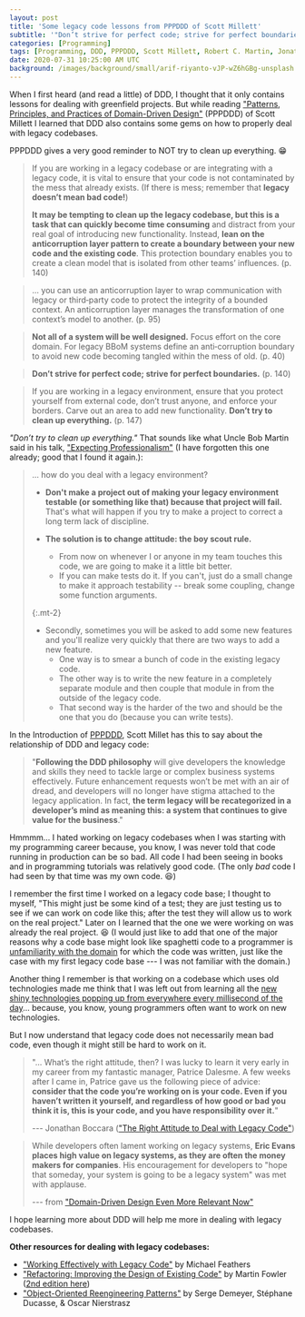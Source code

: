 ```yaml
---
layout: post
title: 'Some legacy code lessons from PPPDDD of Scott Millett'
subtitle: '"Don’t strive for perfect code; strive for perfect boundaries."'
categories: [Programming]
tags: [Programming, DDD, PPPDDD, Scott Millett, Robert C. Martin, Jonathan Boccara, Eric Evans]
date: 2020-07-31 10:25:00 AM UTC
background: /images/background/small/arif-riyanto-vJP-wZ6hGBg-unsplash.jpg
---
```


<!-- July 29, 2020 Philippine Time -->
<!-- finished July 31, 2020 06:24 PM Philippine Time -->

When I first heard (and read a little) of DDD, I thought that it only contains lessons for dealing with greenfield projects. But while reading ["Patterns, Principles, and Practices of Domain-Driven Design"](https://www.bookdepository.com/Patterns-Principles-Practices-Domain-Driven-Design-Scott-Millett/9781118714706?a_aid=jflaga) (PPPDDD) of Scott Millett I learned that DDD also contains some gems on how to properly deal with legacy codebases. 

PPPDDD gives a very good reminder to NOT try to clean up everything. :grin:


> If you are working in a legacy codebase or are integrating with a legacy code, it is vital to ensure that your code is not contaminated by the mess that already exists. (If there is mess; remember that **legacy doesn’t mean bad code!**) 
> 
> **It may be tempting to clean up the legacy codebase, but this is a task that can quickly become time consuming** and distract from your real goal of introducing new functionality. Instead, **lean on the anticorruption layer pattern to create a boundary between your new code and the existing code**. This protection boundary enables you to create a clean model that is isolated from other teams’ influences. (p. 140)


<!--more-->

> ... you can use an anticorruption layer to wrap communication with legacy or
third‐party code to protect the integrity of a bounded context. An anticorruption layer manages the transformation of one context’s model to another.  (p. 95)

> **Not all of a system will be well designed.** Focus effort on the core domain. For legacy BBoM systems define an anti‐corruption boundary to avoid new code becoming tangled within the mess of old. (p. 40)


> **Don’t strive for perfect code; strive for perfect boundaries.** (p. 140)

> If you are working in a legacy environment, ensure that you protect yourself from external code, don’t trust anyone, and enforce your borders. Carve out an area to add new functionality. **Don’t try to clean up everything.** (p. 147)

_"Don’t try to clean up everything."_ That sounds like what Uncle Bob Martin said in his talk, ["Expecting Professionalism"](/2017/05/13/expecting-professionalism-by-uncle-bob-martin/) (I have forgotten this one already; good that I found it again.):

<blockquote markdown="1">

... how do you deal with a legacy environment?

- **Don't make a project out of making your legacy environment testable (or something like that) because that project will fail.** That's what will happen if you try to make a project to correct a long term lack of discipline.

- **The solution is to change attitude: the boy scout rule.**
	- From now on whenever I or anyone in my team touches this code, we are going to make it a little bit better.
	- If you can make tests do it. If you can't, just do a small change to make it approach testability -- break some coupling, change some function arguments.

{:.mt-2}
- Secondly, sometimes you will be asked to add some new features and you'll realize very quickly that there are two ways to add a new feature.
	- One way is to smear a bunch of code in the existing legacy code.
	- The other way is to write the new feature in a completely separate module and then couple that module in from the outside of the legacy code.
	- That second way is the harder of the two and should be the one that you do (because you can write tests).

</blockquote>


In the Introduction of [PPPDDD](https://www.bookdepository.com/Patterns-Principles-Practices-Domain-Driven-Design-Scott-Millett/9781118714706?a_aid=jflaga), Scott Millet has this to say about the relationship of DDD and legacy code:

> "**Following the DDD philosophy** will give developers the knowledge and skills they need to tackle large or complex business systems effectively. Future enhancement requests won’t be met with an air of dread, and developers will no longer have stigma attached to the legacy application. In fact, **the term legacy will be recategorized in a developer’s mind as meaning this: a system that continues to give value for the business**."

Hmmmm... I hated working on legacy codebases when I was starting with my programming career because, you know, I was never told that code running in production can be so bad. All code I had been seeing in books and in programming tutorials was relatively good code. (The only _bad_ code I had seen by that time was my own code. :laughing:)

I remember the first time I worked on a legacy code base; I thought to myself, "This might just be some kind of a test; they are just testing us to see if we can work on code like this; after the test they will allow us to work on the real project." Later on I learned that the one we were working on was already the real project. :laughing: (I would just like to add that one of the major reasons why a code base might look like spaghetti code to a programmer is [unfamiliarity with the domain](https://terencemcghee.com/Articles/Tech/2016/06/26/262AFE44011BA22125FC0376AF532D01.html#easytounderstand) for which the code was written, just like the case with my first legacy code base --- I was not familiar with the domain.)

Another thing I remember is that working on a codebase which uses old technologies made me think that I was left out from learning all the [new shiny technologies popping up from everywhere every millisecond of the day](/2018/05/21/software-development-has-not-changed-in-40-years/)... because, you know, young programmers often want to work on new technologies.

But I now understand that legacy code does not necessarily mean bad code, even though it might still be hard to work on it.

> "... What’s the right attitude, then? I was lucky to learn it very early in my career from my fantastic manager, Patrice Dalesme. A few weeks after I came in, Patrice gave us the following piece of advice: **consider that the code you’re working on is your code. Even if you haven’t written it yourself, and regardless of how good or bad you think it is, this is your code, and you have responsibility over it.**"
> 
> --- Jonathan Boccara (["The Right Attitude to Deal with Legacy Code"](https://simpleprogrammer.com/2017/03/01/deal-with-legacy-code/))

> While developers often lament working on legacy systems, **Eric Evans places high value on legacy systems, as they are often the money makers for companies**. His encouragement for developers to "hope that someday, your system is going to be a legacy system" was met with applause.
> 
> --- from ["Domain-Driven Design Even More Relevant Now"](https://www.infoq.com/news/2017/09/evans-ddd-relevant)

I hope learning more about DDD will help me more in dealing with legacy codebases.


<div class="message" markdown="1">

**Other resources for dealing with legacy codebases:**

- ["Working Effectively with Legacy Code"](https://www.bookdepository.com/Working-Effectively-with-Legacy-Code-Michael-Feathers/9780131177055?a_aid=jflaga) by Michael Feathers
- ["Refactoring: Improving the Design of Existing Code"](https://www.bookdepository.com/Refactoring-Martin-Fowler/9780201485677?a_aid=jflaga) by Martin Fowler ([2nd edition here](https://www.bookdepository.com/Refactoring-Martin-Fowler/9780134757599?a_aid=jflaga))
- ["Object-Oriented Reengineering Patterns"](http://scg.unibe.ch/download/oorp/) by Serge Demeyer, Stéphane Ducasse, & Oscar Nierstrasz

</div>

